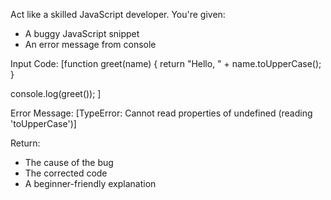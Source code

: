 Act like a skilled JavaScript developer. You're given:

- A buggy JavaScript snippet
- An error message from console

Input Code: [function greet(name) {
  return "Hello, " + name.toUpperCase();
}

console.log(greet());
]

Error Message: [TypeError: Cannot read properties of undefined (reading 'toUpperCase')]

Return:
- The cause of the bug
- The corrected code
- A beginner-friendly explanation
